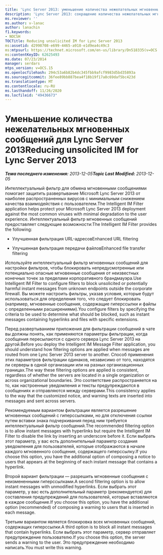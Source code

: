 ```yaml
---
title: 'Lync Server 2013: уменьшение количества нежелательных мгновенных сообщений'
description: 'Lync Server 2013: сокращение количества нежелательных мгновенных сообщений.'
ms.reviewer: ''
ms.author: v-lanac
author: lanachin
f1.keywords:
- NOCSH
TOCTitle: Reducing unsolicited IM for Lync Server 2013
ms:assetid: d2998708-e699-4465-a918-e1d9ea4c49c3
ms:mtpsurl: https://technet.microsoft.com/en-us/library/Dn518335(v=OCS.15)
ms:contentKeyID: 62625493
ms.date: 07/23/2014
manager: serdars
mtps_version: v=OCS.15
ms.openlocfilehash: 294c53a6b82b4dc345fbb9afcf9983d5bd35893a
ms.sourcegitcommit: 36fee89bb887bea4f18b19f17a8c69daf5bc423d
ms.translationtype: MT
ms.contentlocale: ru-RU
ms.lasthandoff: 11/26/2020
ms.locfileid: "49436673"
---
```

# <a name="reducing-unsolicited-im-for-lync-server-2013"></a><span data-ttu-id="3fd0b-103">Уменьшение количества нежелательных мгновенных сообщений для Lync Server 2013</span><span class="sxs-lookup"><span data-stu-id="3fd0b-103">Reducing unsolicited IM for Lync Server 2013</span></span>

<div data-xmlns="http://www.w3.org/1999/xhtml">

<div class="topic" data-xmlns="http://www.w3.org/1999/xhtml" data-msxsl="urn:schemas-microsoft-com:xslt" data-cs="https://msdn.microsoft.com/">

<div data-asp="https://msdn2.microsoft.com/asp">



</div>

<div id="mainSection">

<div id="mainBody"><span data-ttu-id="3fd0b-104">

<span> </span></span><span class="sxs-lookup"><span data-stu-id="3fd0b-104">

<span> </span></span></span>

<span data-ttu-id="3fd0b-105">_**Тема последнего изменения:** 2013-12-05_</span><span class="sxs-lookup"><span data-stu-id="3fd0b-105">_**Topic Last Modified:** 2013-12-05_</span></span>

<span data-ttu-id="3fd0b-106">Интеллектуальный фильтр для обмена мгновенными сообщениями помогает защитить развертывание Microsoft Lync Server 2013 от наиболее распространенных вирусов с минимальным снижением качества взаимодействия с пользователем.</span><span class="sxs-lookup"><span data-stu-id="3fd0b-106">The Intelligent IM Filter application helps protect your Microsoft Lync Server 2013 deployment against the most common viruses with minimal degradation to the user experience.</span></span> <span data-ttu-id="3fd0b-107">Интеллектуальный фильтр мгновенных сообщений предоставляет следующие возможности:</span><span class="sxs-lookup"><span data-stu-id="3fd0b-107">The Intelligent IM Filter provides the following:</span></span>

  - <span data-ttu-id="3fd0b-108">Улучшенная фильтрация URL-адресов</span><span class="sxs-lookup"><span data-stu-id="3fd0b-108">Enhanced URL filtering</span></span>

  - <span data-ttu-id="3fd0b-109">Улучшенная фильтрация передачи файлов</span><span class="sxs-lookup"><span data-stu-id="3fd0b-109">Enhanced file transfer filtering</span></span>

<span data-ttu-id="3fd0b-110">Используйте интеллектуальный фильтр мгновенных сообщений для настройки фильтров, чтобы блокировать непредусмотренные или потенциально опасные мгновенные сообщения от неизвестных конечных точек за пределами корпоративного брандмауэра.</span><span class="sxs-lookup"><span data-stu-id="3fd0b-110">Use Intelligent IM Filter to configure filters to block unsolicited or potentially harmful instant messages from unknown endpoints outside the corporate firewall.</span></span> <span data-ttu-id="3fd0b-111">Вы можете настроить фильтры, указав условия, которые будут использоваться для определения того, что следует блокировать (например, мгновенные сообщения, содержащие гиперссылки и файлы с определенными расширениями).</span><span class="sxs-lookup"><span data-stu-id="3fd0b-111">You configure filters by specifying the criteria to be used to determine what should be blocked, such as instant messages containing hyperlinks and files with specific extensions.</span></span>

<span data-ttu-id="3fd0b-112">Перед развертыванием приложения для фильтрации сообщений в чате вы должны понять, как применяются параметры фильтрации, когда сообщения пересылаются с одного сервера Lync Server 2013 на другой.</span><span class="sxs-lookup"><span data-stu-id="3fd0b-112">Before you deploy the Intelligent IM Message Filter application, you should understand how filtering options are applied when messages are routed from one Lync Server 2013 server to another.</span></span> <span data-ttu-id="3fd0b-113">Способ применения этих параметров фильтрации одинаков, независимо от того, находятся ли серверы в одной организации или на разных организационных границах.</span><span class="sxs-lookup"><span data-stu-id="3fd0b-113">The way these filtering options are applied is consistent, regardless of whether the servers are located in a single organization or across organizational boundaries.</span></span> <span data-ttu-id="3fd0b-114">Это соответствие распространяется на то, как настроенные уведомления и тексты предупреждаются в сообщениях и отправляются между серверами.</span><span class="sxs-lookup"><span data-stu-id="3fd0b-114">This consistency applies to the way that the customized notice, and warning texts are inserted into messages and sent across servers.</span></span>

<span data-ttu-id="3fd0b-115">Рекомендуемым вариантом фильтрации является разрешение мгновенных сообщений с гиперссылками, но для отключения ссылки путем вставки знака подчеркивания перед ним требуется интеллектуальный фильтр сообщений.</span><span class="sxs-lookup"><span data-stu-id="3fd0b-115">The recommended filtering option is to allow instant messages with hyperlinks but require the Intelligent IM Filter to disable the link by inserting an underscore before it.</span></span> <span data-ttu-id="3fd0b-116">Если выбрать этот параметр, у вас есть дополнительный параметр создания уведомления для пользователей, которые отображаются в начале каждого мгновенного сообщения, содержащего гиперссылку.</span><span class="sxs-lookup"><span data-stu-id="3fd0b-116">If you choose this option, you have the additional option of composing a notice to users that appears at the beginning of each instant message that contains a hyperlink.</span></span>

<span data-ttu-id="3fd0b-117">Второй вариант фильтрации — разрешить мгновенные сообщения с неизмененными гиперссылками.</span><span class="sxs-lookup"><span data-stu-id="3fd0b-117">A second filtering option is to allow instant messages with unmodified hyperlinks.</span></span> <span data-ttu-id="3fd0b-118">Если выбрать этот параметр, у вас есть дополнительный параметр (рекомендуется) для составления предупреждений для пользователей, которые вставляются в каждое сообщение.</span><span class="sxs-lookup"><span data-stu-id="3fd0b-118">If you choose this option, you have the additional option (recommended) of composing a warning to users that is inserted in each message.</span></span>

<span data-ttu-id="3fd0b-119">Третьим вариантом является блокировка всех мгновенных сообщений, содержащих гиперссылки.</span><span class="sxs-lookup"><span data-stu-id="3fd0b-119">A third option is to block all instant messages that contain hyperlinks.</span></span> <span data-ttu-id="3fd0b-120">Если выбрать этот параметр, сервер отправляет предупреждение пользователю.</span><span class="sxs-lookup"><span data-stu-id="3fd0b-120">If you choose this option, the server sends a warning to the user.</span></span> <span data-ttu-id="3fd0b-121">Это предупреждение необходимо написать.</span><span class="sxs-lookup"><span data-stu-id="3fd0b-121">You must write this warning.</span></span>

<span data-ttu-id="3fd0b-122"></div>

<span> </span>

</div>

</div>

</span><span class="sxs-lookup"><span data-stu-id="3fd0b-122"></div>

<span> </span>

</div>

</div>

</span></span></div>

